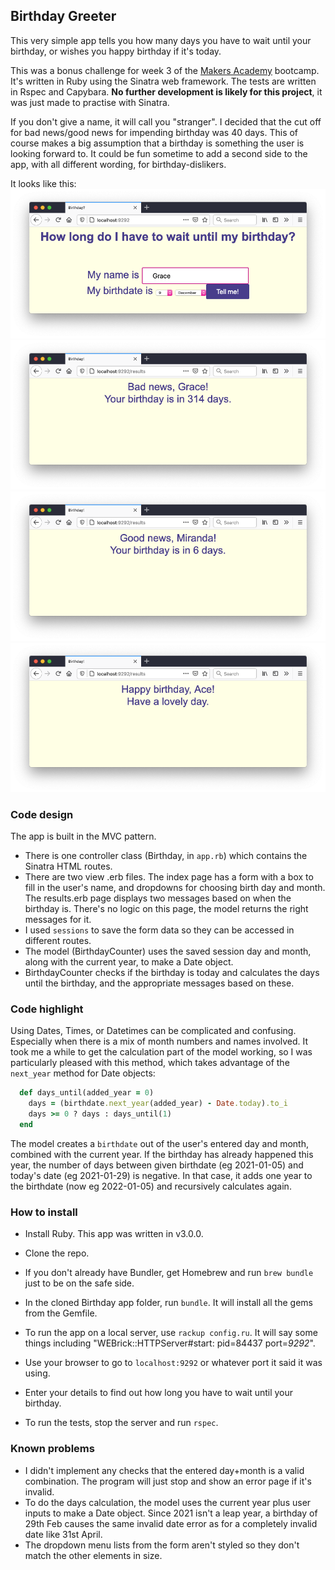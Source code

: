 ## Birthday Greeter

This very simple app tells you how many days you have to wait until your birthday, or wishes you happy birthday if it's today.

This was a bonus challenge for week 3 of the [Makers Academy](https://makers.tech/) bootcamp.  It's written in Ruby using the Sinatra web framework. The tests are written in Rspec and Capybara. <strong>No further development is likely for this project</strong>, it was just made to practise with Sinatra.

If you don't give a name, it will call you "stranger". I decided that the cut off for bad news/good news for impending birthday was 40 days. This of course makes a big assumption that a birthday is something the user is looking forward to. It could be fun sometime to add a second side to the app, with all different wording, for birthday-dislikers.


It looks like this:
![entering details](/public/1_entering_details.png)
![bad news](/public/2_bad_news.png)
![good news](/public/3_good_news.png)
![happy birthday](/public/4_happy_birthday.png)

### Code design
The app is built in the MVC pattern.
* There is one controller class (Birthday, in `app.rb`) which contains the Sinatra HTML routes.
* There are two view .erb files. The index page has a form with a box to fill in the user's name, and dropdowns for choosing birth day and month. The results.erb page displays two messages based on when the birthday is. There's no logic on this page, the model returns the right messages for it.
* I used `sessions` to save the form data so they can be accessed in different routes.
* The model (BirthdayCounter) uses the saved session day and month, along with the current year, to make a Date object.
* BirthdayCounter checks if the birthday is today and calculates the days until the birthday, and the appropriate messages based on these.

### Code highlight
Using Dates, Times, or Datetimes can be complicated and confusing. Especially when there is a mix of month numbers and names involved. It took me a while to get the calculation part of the model working, so I was particularly pleased with this method, which takes advantage of the `next_year` method for Date objects:
```ruby
  def days_until(added_year = 0)
    days = (birthdate.next_year(added_year) - Date.today).to_i
    days >= 0 ? days : days_until(1)
  end
```
The model creates a `birthdate` out of the user's entered day and month, combined with the current year. If the birthday has already happened this year, the number of days between given birthdate (eg 2021-01-05) and today's date (eg 2021-01-29) is negative. In that case, it adds one year to the birthdate (now eg 2022-01-05) and recursively calculates again.

### How to install
* Install Ruby. This app was written in v3.0.0.
* Clone the repo.
* If you don't already have Bundler, get Homebrew and run `brew bundle` just to be on the safe side.
* In the cloned Birthday app folder, run `bundle`. It will install all the gems from the Gemfile.
* To run the app on a local server, use `rackup config.ru`. It will say some things including "WEBrick::HTTPServer#start: pid=84437 port=*9292*".
* Use your browser to go to `localhost:9292` or whatever port it said it was using.
* Enter your details to find out how long you have to wait until your birthday.

* To run the tests, stop the server and run `rspec`.

### Known problems
* I didn't implement any checks that the entered day+month is a valid combination. The program will just stop and show an error page if it's invalid.
* To do the days calculation, the model uses the current year plus user inputs to make a Date object. Since 2021 isn't a leap year, a birthday of 29th Feb causes the same invalid date error as for a completely invalid date like 31st April.
* The dropdown menu lists from the form aren't styled so they don't match the other elements in size.
